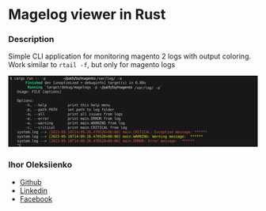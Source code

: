 # Magelog viewer in Rust

### Description

Simple CLI application for monitoring magento 2 logs with output coloring. Work similar to `rtail -f`, but only for magento logs


![magelog cli APP](https://raw.githubusercontent.com/torys877/rust_magelog_viewer/main/docs/cli_application.png)

### Ihor Oleksiienko

* [Github](https://github.com/torys877)
* [Linkedin](https://www.linkedin.com/in/igor-alekseyenko-77613726/)
* [Facebook](https://www.facebook.com/torysua/)